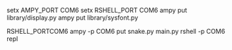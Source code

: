 setx AMPY_PORT COM6
setx RSHELL_PORT COM6
ampy put library/display.py
ampy put library/sysfont.py

RSHELL_PORTCOM6
ampy -p COM6 put snake.py main.py
rshell -p COM6 repl